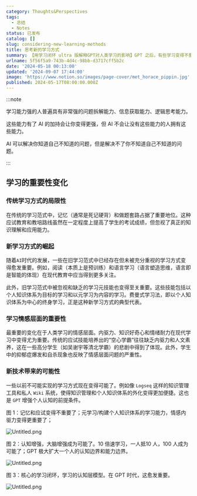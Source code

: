 ```yaml
---
category: Thoughts&Perspectives
tags:
  - 总结
  - Notes
status: 已发布
catalog: []
slug: considering-new-learning-methods
title: 思考新的学习方式
summary: 【用学习闭环 ultra 版解释GPT对人类学习的影响】GPT 之后，有些学习变得不重要了，有些学习变得更重要了，有些学习从不可能变成可能了。
urlname: 5f56f5a9-743b-4d4c-98bb-d3717cff5b2c
date: '2024-05-18 00:13:00'
updated: '2024-09-07 17:44:00'
image: 'https://www.notion.so/images/page-cover/met_horace_pippin.jpg'
published: 2024-05-17T08:00:00.000Z
---
```


:::note


学习能力强的人普遍具有非常强的问题拆解能力、信息获取能力、逻辑思考能力。


这些能力有了 AI 的加持会让你变得更强，但 AI 不会让没有这些能力的人拥有这些能力。


AI 可以解决你知道自己不知道的问题，但是解决不了你不知道自己不知道的问题。


:::


## 学习的重要性变化


### 传统学习方式的局限性


在传统的学习范式中，记忆（通常是死记硬背）和做题套路占据了重要地位。这种应试教育和教培路线虽然在一定程度上提高了学生的考试成绩，但忽视了真正的知识理解和应用能力。


### 新学习方式的崛起


随着`AI`时代的发展，一些在旧学习范式中已经存在但未被充分重视的学习方式变得愈发重要。例如，阅读（本质上是预训练）和语言学习（语言塑造思维，语言即是智能的体现）在现代教育中应当得到更多关注。


此外，旧学习范式中被忽视和缺乏的学习元技能也变得至关重要。这些技能包括以个人知识体系为目标的学习和以元学习为内容的学习。费曼式学习法，即以个人知识体系为中心的终身学习，正是这种新学习方式的典型代表。


### 学习情感层面的重要性


最重要的变化在于人类学习的情感层面。内驱力、知识好奇心和情绪耐力在现代学习中变得尤为重要。传统的应试技能培养出的“空心学霸”往往缺乏内驱力和人文素养，这在一些高分学生（如吴谢宇等清北学霸）的悲剧中得到了体现。此外，学生中的抑郁症爆发和自杀现象也反映了情感层面问题的严重性。


### 新技术带来的可能性


一些以前不可能实现的学习方式现在变得可能了。例如像 `Logseq` 这样的知识管理工具和私人 `Wiki` 系统，使得知识管理和个人知识体系的外化变得更加便捷。这也是 `GPT` 增强个人认知的前提条件。


图 1：记忆和应试变得不重要了；元学习/构建个人知识体系的学习能力，情感内驱力变得更重要了；


![Untitled.png](https://prod-files-secure.s3.us-west-2.amazonaws.com/5d24fe63-e567-4804-86f9-9fdc62e13082/a8319b77-00b3-43d9-9f99-e58187f20cfe/Untitled.png?X-Amz-Algorithm=AWS4-HMAC-SHA256&X-Amz-Content-Sha256=UNSIGNED-PAYLOAD&X-Amz-Credential=ASIAZI2LB466XLBJQOWW%2F20250308%2Fus-west-2%2Fs3%2Faws4_request&X-Amz-Date=20250308T213223Z&X-Amz-Expires=3600&X-Amz-Security-Token=IQoJb3JpZ2luX2VjEB0aCXVzLXdlc3QtMiJGMEQCIDJ1mUjMi6DJ%2BzVzUi0NN5EQnYhb1nD2ATZdPoEhCtzWAiAuq2%2FYUxHOqARvfpXOfzMffKPiSDk2%2BjQvp8rHPLJQ%2BCr%2FAwhmEAAaDDYzNzQyMzE4MzgwNSIMtPGTa0abo%2ByUi4SYKtwD4HMYzN7lw92YL9uK7ata%2F%2BSpdiR8y9t9w3ClYhU%2BX%2F1KcFL1vJda33N0zvZ83Gu27DPF%2FVX%2B8fEQh%2BaYpP4P1yiy82mCtj2SFdIDzBlzw1%2BFPuYk%2FB%2BPATnOpYM9D4D04i7%2FcxF0Vq%2BZTcFKKMmjCNDMQjJLyw553aFnjYdHqp6PrE2q%2Fd%2FYgucZ37OiYmQ7F%2FrOJGeXGdc0H0herfarfzFx7aSV9Pm2CQfkXzCD552ebCbv0DpQ%2Fwlm9LYJwr9OUKWFVo%2BX%2B1K7tRBgnkajhTF7l1oJXGJP838gS6XhY78FGdwwDPTNgVRqolI5I7ZNSgQpww4geQnL4KrOBeqzjx8AKERKKZ7Ff3ToipuUPxyi6lHvh952jI5GLG5wIal1D0G1IzRJ82es0sxe8tFdmLVzNTIR8ZKJKJmHAumhNJ6K6BIk37DRIsZS99q4sDDCRdGo8E9aTLYQNCi5OJRf4Q7389Ju8UHJOHMSuaFwnieoxiVCLSVbQGY9ZWZNqyRg%2Bdi6yRhOlzpm3Y4VI49SxwkJlkNpetApqYr5hqqT%2Bxua%2FkDc%2FSnOlkAhHCjuQlS96TiZv72b2XWST7BSnP1cg0RYgtIo12RB5jelNiNoR1ZL9kBG%2BN6boRgJXngwxtKyvgY6pgEjYaAhflhvYiprJN8m4bSjyTFCqhkCdrEJ06IY%2F2PGhS5gT2wDVNayRtCz1FrfR89tcZK74aGu7V2%2BibDbZXzzmr4uEJikpU%2BKUY0v%2FN%2B%2FVDU%2BOx4tksbNK2Y1PRMohI5OVWiTENtxTo37mSY3p1fMYVJ0oftGAQ74TSCSVunPIot5j6rVk7ZCEXu1Nmeg9SfK2cQRirOz3AmjWGBzoYypZCAcVNWf&X-Amz-Signature=207c1c9e82f757799195d31f21da6d6f94d408470406d6c759dc612ce3a63dfc&X-Amz-SignedHeaders=host&x-id=GetObject)


图 2：认知增强，大脑增强成为可能了。10 倍速学习，一人抵10 人，100 人成为可能了；GPT 极大扩大一个人的认知边界和能力边界。


![Untitled.png](https://prod-files-secure.s3.us-west-2.amazonaws.com/5d24fe63-e567-4804-86f9-9fdc62e13082/e195b372-4d2b-479c-9e75-1be4e2c1412e/Untitled.png?X-Amz-Algorithm=AWS4-HMAC-SHA256&X-Amz-Content-Sha256=UNSIGNED-PAYLOAD&X-Amz-Credential=ASIAZI2LB466XLBJQOWW%2F20250308%2Fus-west-2%2Fs3%2Faws4_request&X-Amz-Date=20250308T213223Z&X-Amz-Expires=3600&X-Amz-Security-Token=IQoJb3JpZ2luX2VjEB0aCXVzLXdlc3QtMiJGMEQCIDJ1mUjMi6DJ%2BzVzUi0NN5EQnYhb1nD2ATZdPoEhCtzWAiAuq2%2FYUxHOqARvfpXOfzMffKPiSDk2%2BjQvp8rHPLJQ%2BCr%2FAwhmEAAaDDYzNzQyMzE4MzgwNSIMtPGTa0abo%2ByUi4SYKtwD4HMYzN7lw92YL9uK7ata%2F%2BSpdiR8y9t9w3ClYhU%2BX%2F1KcFL1vJda33N0zvZ83Gu27DPF%2FVX%2B8fEQh%2BaYpP4P1yiy82mCtj2SFdIDzBlzw1%2BFPuYk%2FB%2BPATnOpYM9D4D04i7%2FcxF0Vq%2BZTcFKKMmjCNDMQjJLyw553aFnjYdHqp6PrE2q%2Fd%2FYgucZ37OiYmQ7F%2FrOJGeXGdc0H0herfarfzFx7aSV9Pm2CQfkXzCD552ebCbv0DpQ%2Fwlm9LYJwr9OUKWFVo%2BX%2B1K7tRBgnkajhTF7l1oJXGJP838gS6XhY78FGdwwDPTNgVRqolI5I7ZNSgQpww4geQnL4KrOBeqzjx8AKERKKZ7Ff3ToipuUPxyi6lHvh952jI5GLG5wIal1D0G1IzRJ82es0sxe8tFdmLVzNTIR8ZKJKJmHAumhNJ6K6BIk37DRIsZS99q4sDDCRdGo8E9aTLYQNCi5OJRf4Q7389Ju8UHJOHMSuaFwnieoxiVCLSVbQGY9ZWZNqyRg%2Bdi6yRhOlzpm3Y4VI49SxwkJlkNpetApqYr5hqqT%2Bxua%2FkDc%2FSnOlkAhHCjuQlS96TiZv72b2XWST7BSnP1cg0RYgtIo12RB5jelNiNoR1ZL9kBG%2BN6boRgJXngwxtKyvgY6pgEjYaAhflhvYiprJN8m4bSjyTFCqhkCdrEJ06IY%2F2PGhS5gT2wDVNayRtCz1FrfR89tcZK74aGu7V2%2BibDbZXzzmr4uEJikpU%2BKUY0v%2FN%2B%2FVDU%2BOx4tksbNK2Y1PRMohI5OVWiTENtxTo37mSY3p1fMYVJ0oftGAQ74TSCSVunPIot5j6rVk7ZCEXu1Nmeg9SfK2cQRirOz3AmjWGBzoYypZCAcVNWf&X-Amz-Signature=9bd25aedc156c3729ed362b42d41391d2307fb7d924b72b361a9f5b8b31ce169&X-Amz-SignedHeaders=host&x-id=GetObject)


图 3：核心的学习闭环，学习的认知层模型。在 GPT 时代，这愈发重要。


![Untitled.png](https://prod-files-secure.s3.us-west-2.amazonaws.com/5d24fe63-e567-4804-86f9-9fdc62e13082/57f2a38d-97b9-407e-baa1-8fecb8348e87/Untitled.png?X-Amz-Algorithm=AWS4-HMAC-SHA256&X-Amz-Content-Sha256=UNSIGNED-PAYLOAD&X-Amz-Credential=ASIAZI2LB466XLBJQOWW%2F20250308%2Fus-west-2%2Fs3%2Faws4_request&X-Amz-Date=20250308T213223Z&X-Amz-Expires=3600&X-Amz-Security-Token=IQoJb3JpZ2luX2VjEB0aCXVzLXdlc3QtMiJGMEQCIDJ1mUjMi6DJ%2BzVzUi0NN5EQnYhb1nD2ATZdPoEhCtzWAiAuq2%2FYUxHOqARvfpXOfzMffKPiSDk2%2BjQvp8rHPLJQ%2BCr%2FAwhmEAAaDDYzNzQyMzE4MzgwNSIMtPGTa0abo%2ByUi4SYKtwD4HMYzN7lw92YL9uK7ata%2F%2BSpdiR8y9t9w3ClYhU%2BX%2F1KcFL1vJda33N0zvZ83Gu27DPF%2FVX%2B8fEQh%2BaYpP4P1yiy82mCtj2SFdIDzBlzw1%2BFPuYk%2FB%2BPATnOpYM9D4D04i7%2FcxF0Vq%2BZTcFKKMmjCNDMQjJLyw553aFnjYdHqp6PrE2q%2Fd%2FYgucZ37OiYmQ7F%2FrOJGeXGdc0H0herfarfzFx7aSV9Pm2CQfkXzCD552ebCbv0DpQ%2Fwlm9LYJwr9OUKWFVo%2BX%2B1K7tRBgnkajhTF7l1oJXGJP838gS6XhY78FGdwwDPTNgVRqolI5I7ZNSgQpww4geQnL4KrOBeqzjx8AKERKKZ7Ff3ToipuUPxyi6lHvh952jI5GLG5wIal1D0G1IzRJ82es0sxe8tFdmLVzNTIR8ZKJKJmHAumhNJ6K6BIk37DRIsZS99q4sDDCRdGo8E9aTLYQNCi5OJRf4Q7389Ju8UHJOHMSuaFwnieoxiVCLSVbQGY9ZWZNqyRg%2Bdi6yRhOlzpm3Y4VI49SxwkJlkNpetApqYr5hqqT%2Bxua%2FkDc%2FSnOlkAhHCjuQlS96TiZv72b2XWST7BSnP1cg0RYgtIo12RB5jelNiNoR1ZL9kBG%2BN6boRgJXngwxtKyvgY6pgEjYaAhflhvYiprJN8m4bSjyTFCqhkCdrEJ06IY%2F2PGhS5gT2wDVNayRtCz1FrfR89tcZK74aGu7V2%2BibDbZXzzmr4uEJikpU%2BKUY0v%2FN%2B%2FVDU%2BOx4tksbNK2Y1PRMohI5OVWiTENtxTo37mSY3p1fMYVJ0oftGAQ74TSCSVunPIot5j6rVk7ZCEXu1Nmeg9SfK2cQRirOz3AmjWGBzoYypZCAcVNWf&X-Amz-Signature=6ed97ae74b3f418c92ecdd5644e277544726bc32af09056db7eae0e0b6bef632&X-Amz-SignedHeaders=host&x-id=GetObject)


